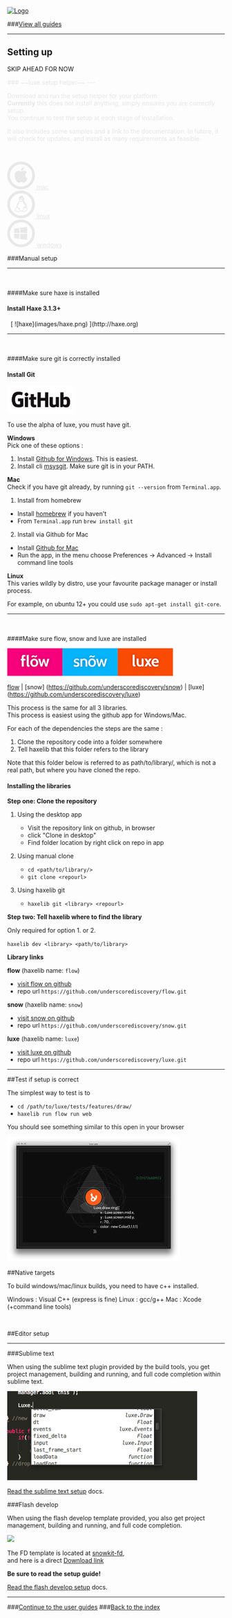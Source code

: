[![Logo](http://luxeengine.com/images/logo.png)](index.html)

###[View all guides](guide.html)

----

## Setting up
SKIP AHEAD FOR NOW


<div style="opacity:0.1">
### ~~luxe setup helper~~
---

Download and run the setup helper for your platform.    
**Currently** this does not install anything, simply ensures you are correctly setup.   
You continue to test the setup at each stage of installation.

It also includes some samples and a link to the documentation.
In future, it will check for updates, and install as many requirements as feasible.

<br/>

<a href=""> <img title="Mac" alt="Mac" src="images/mac64.png" class="platform-icon-64"/> mac </a> <br/>
<a href=""> <img title="Linux" alt="Linux" src="images/linux64.png" class="platform-icon-64"/> linux </a> <br/>
<a href=""> <img title="Windows" alt="Windows" src="images/windows64.png" class="platform-icon-64"/> windows </a>

</div>

###Manual setup

---

&nbsp;   
&nbsp;   
####Make sure haxe is installed

<a id="find-haxe" name="find-haxe">
<h4>Install Haxe 3.1.3+</h4></a>
&nbsp;   
[ ![haxe](images/haxe.png) ](http://haxe.org)

---
&nbsp;   
&nbsp;   
####Make sure git is correctly installed

<a id="find-git" name="find-git">
<h4>Install Git</h4></a>

[ ![github](images/github.png) ](https://github.com)

To use the alpha of luxe, you must have git. 

**Windows**   
Pick one of these options :

1. Install [Github for Windows](https://windows.github.com/). This is easiest.
2. Install cli [msysgit](http://msysgit.github.io/). <smal>Make sure git is in your PATH.</small>

**Mac**   
Check if you have git already, by running `git --version` from `Terminal.app`.

1. Install from homebrew
  - Install [homebrew](http://brew.sh/) if you haven't   
  - From <code>Terminal.app</code> run `brew install git`

2. Install via Github for Mac
  - Install [Github for Mac](https://mac.github.com/)
  - Run the app, in the menu choose Preferences -> Advanced -> Install command line tools

**Linux**   
This varies wildly by distro, use your favourite package manager or install process.

For example, on ubuntu 12+ you could use `sudo apt-get install git-core`.

---
&nbsp;   
&nbsp;   
####Make sure flow, snow and luxe are installed
<a id="find-libs" name="find-libs">

[ ![deps](images/deps.png) ](http://luxeengine.com/)

[flow](https://github.com/underscorediscovery/flow) | [snow] (https://github.com/underscorediscovery/snow) | [luxe] (https://github.com/underscorediscovery/luxe)

This process is the same for all 3 libraries.   
This process is easiest using the github app for Windows/Mac.

For each of the dependencies the steps are the same :

1. Clone the repository code into a folder somewhere
2. Tell haxelib that this folder refers to the library

Note that this folder below is referred to as path/to/library/, which is not a real path, but where you have cloned the repo.

<h4>Installing the libraries</h4></a>

**Step one: Clone the repository**

1. Using the desktop app
    - Visit the repository link on github, in browser
    - click "Clone in desktop"
    - Find folder location by right click on repo in app

2. Using manual clone
    - `cd <path/to/library/>`
    - `git clone <repourl>`

3. Using haxelib git
    - `haxelib git <library> <repourl>`

**Step two: Tell haxelib where to find the library**

Only required for option 1. or 2.

`haxelib dev <library> <path/to/library>`

**Library links**

**flow** (haxelib name: `flow`)
- [visit flow on github](https://github.com/underscorediscovery/flow)
- repo url `https://github.com/underscorediscovery/flow.git`

**snow** (haxelib name: `snow`)
- [visit snow on github](https://github.com/underscorediscovery/snow)
- repo url `https://github.com/underscorediscovery/snow.git`

**luxe** (haxelib name: `luxe`)
- [visit luxe on github](https://github.com/underscorediscovery/luxe)
- repo url `https://github.com/underscorediscovery/luxe.git`

---

##Test if setup is correct

The simplest way to test is to 

- `cd /path/to/luxe/tests/features/draw/`
- `haxelib run flow run web`

You should see something similar to this open in your browser

![](images/guide.drawing.png)
&nbsp;
&nbsp;

<a name="native"></a>

##Native targets

To build windows/mac/linux builds, you need to have c++ installed.

Windows : Visual C++ (express is fine)
Linux : gcc/g++
Mac : Xcode (+command line tools)

&nbsp;
&nbsp;

##Editor setup

---

###Sublime text

When using the sublime text plugin provided by the build tools, you get project management, building and running, and full code completion within sublime text.

![](images/sublime.png)

[Read the sublime text setup](https://underscorediscovery.github.io/flow/guide/sublimetext.html) docs.


###Flash develop

When using the flash develop template provided, you also get project management, building and running, and full code completion.

![](images/plugins/5.png)

The FD template is located at [snowkit-fd](https://github.com/Chman/Snowkit-FD),   
and here is a direct [Download link](https://github.com/Chman/Snowkit-FD/blob/master/SnowkitTemplate.fdz?raw=true)

**Be sure to read the setup guide!**

[Read the flash develop setup](https://underscorediscovery.github.io/flow/guide/flashdevelop.html) docs.


---

###[Continue to the user guides](guide.html)
###[Back to the index](index.html)

&nbsp;   
&nbsp;   
&nbsp;   
&nbsp;   
&nbsp;   

